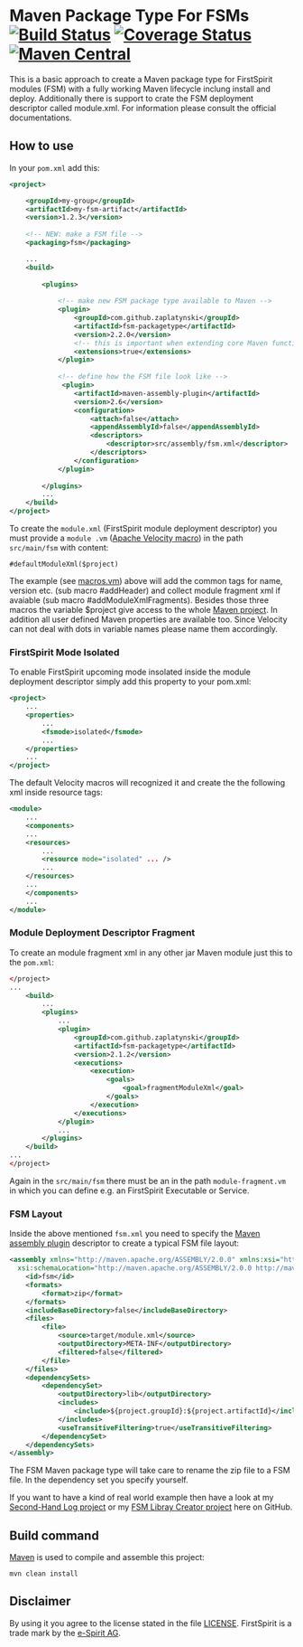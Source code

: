 # Maven Package Type For FSMs [![Build Status](https://travis-ci.org/zaplatynski/fsm-packagetype.svg?branch=master)](https://travis-ci.org/zaplatynski/fsm-packagetype) [![Coverage Status](https://coveralls.io/repos/github/zaplatynski/fsm-packagetype/badge.svg)](https://coveralls.io/github/zaplatynski/fsm-packagetype) [![Maven Central](https://maven-badges.herokuapp.com/maven-central/com.github.zaplatynski/fsm-packagetype/badge.svg?style=flat)](http://mvnrepository.com/artifact/com.github.zaplatynski/fsm-packagetype)

This is a basic approach to create a Maven package type for FirstSpirit modules (FSM) with a 
fully working Maven lifecycle inclung install and deploy. Additionally there is support to crate 
the FSM deployment descriptor called module.xml. For information please consult the official 
documentations.

## How to use

In your `pom.xml` add this:
```xml
<project>

    <groupId>my-group</groupId>
    <artifactId>my-fsm-artifact</artifactId>
    <version>1.2.3</version>
    
    <!-- NEW: make a FSM file -->
    <packaging>fsm</packaging>

    ...
    <build>
    
        <plugins>
            
            <!-- make new FSM package type available to Maven -->
            <plugin>
                <groupId>com.github.zaplatynski</groupId>
                <artifactId>fsm-packagetype</artifactId>
                <version>2.2.0</version>
                <!-- this is important when extending core Maven functionality: -->
                <extensions>true</extensions>
            </plugin>
            
            <!-- define how the FSM file look like -->
             <plugin>
                <artifactId>maven-assembly-plugin</artifactId>
                <version>2.6</version>
                <configuration>
                    <attach>false</attach>
                    <appendAssemblyId>false</appendAssemblyId>
                    <descriptors>
                        <descriptor>src/assembly/fsm.xml</descriptor>
                    </descriptors>
                </configuration>
            </plugin>
            
        </plugins>    
        ...
    </build>
</project>
```
To create the `module.xml` (FirstSpirit module deployment descriptor) you must provide a `module
.vm` ([Apache Velocity macro](http://velocity.apache.org/engine/devel/user-guide.html)) in the path `src/main/fsm` with content:
```
#defaultModuleXml($project)
```
The example (see [macros.vm](src/main/resources/macros.vm)) above will add the common tags for 
name, version etc. (sub macro #addHeader) and collect module fragment xml if avaiable
(sub macro #addModuleXmlFragments). Besides those three macros the variable $project give access 
to the whole
[Maven project](https://maven.apache.org/ref/3.2.3/apidocs/org/apache/maven/project/MavenProject.html).
In addition all user defined Maven properties are available too. Since Velocity can not deal with dots in variable names please name them accordingly.

### FirstSpirit Mode Isolated

To enable FirstSpirit upcoming mode insolated inside the module deployment descriptor simply add 
this property to your pom.xml:

```xml
<project>
    ...
    <properties>
        ...
        <fsmode>isolated</fsmode>
        ...
    </properties>
    ...
</project>
```
The default Velocity macros will recognized it and create the the following xml inside resource 
tags:
```xml
<module>
    ...
    <components>
    ...
    <resources>
        ...
        <resource mode="isolated" ... />
        ...
    </resources>
    ...
    </components>
    ...
</module>
```

### Module Deployment Descriptor Fragment

To create an module fragment xml in any other jar Maven module just this to the `pom.xml`:
```xml
</project>
...
    <build>
        ...
        <plugins>
            ...
            <plugin>
                <groupId>com.github.zaplatynski</groupId>
                <artifactId>fsm-packagetype</artifactId>
                <version>2.1.2</version>
                <executions>
                    <execution>
                        <goals>
                            <goal>fragmentModuleXml</goal>
                        </goals>
                    </execution>
                </executions>
            </plugin>
            ...
        </plugins>
    </build>
...
</project>
```
Again in the `src/main/fsm` there must be an in the path `module-fragment.vm` in which you can 
define e.g. an FirstSpirit Executable or Service.

### FSM Layout

Inside the above mentioned `fsm.xml` you need to specify the [Maven assembly plugin](http://maven.apache.org/plugins/maven-assembly-plugin/) descriptor to create a typical FSM file layout:
```xml
<assembly xmlns="http://maven.apache.org/ASSEMBLY/2.0.0" xmlns:xsi="http://www.w3.org/2001/XMLSchema-instance"
  xsi:schemaLocation="http://maven.apache.org/ASSEMBLY/2.0.0 http://maven.apache.org/xsd/assembly-2.0.0.xsd">
    <id>fsm</id>
    <formats>
        <format>zip</format>
    </formats>
    <includeBaseDirectory>false</includeBaseDirectory>
    <files>
        <file>
            <source>target/module.xml</source>
            <outputDirectory>META-INF</outputDirectory>
            <filtered>false</filtered>
        </file>
    </files>
    <dependencySets>
        <dependencySet>
            <outputDirectory>lib</outputDirectory>
            <includes>
                <include>${project.groupId}:${project.artifactId}</include>
            </includes>
            <useTransitiveFiltering>true</useTransitiveFiltering>
        </dependencySet>
    </dependencySets>
</assembly>
```
The FSM Maven package type will take care to rename the zip file to a FSM file. In the dependency set you specify yourself.
 
If you want to have a kind of real world example then have a look at my [Second-Hand Log project](https://github.com/zaplatynski/second-hand-log) or my [FSM Libray Creator project](https://github.com/zaplatynski/fsm-library-creator) here on GitHub. 

## Build command

[Maven](http://maven.apache.org/) is used to compile and assemble this project:
```
mvn clean install
```

##  Disclaimer

By using it you agree to the license stated in the file [LICENSE](LICENSE). FirstSpirit is a trade mark by the [e-Spirit AG](http://www.e-spirit.com/).

